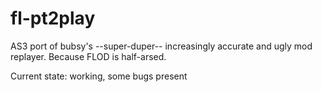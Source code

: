 # fl-pt2play
AS3 port of bubsy's --super-duper-- increasingly accurate and ugly mod replayer.
Because FLOD is half-arsed.

Current state: working, some bugs present
